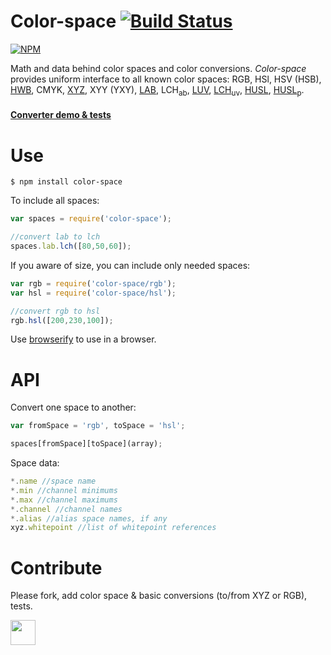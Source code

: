 # Color-space [![Build Status](https://travis-ci.org/dfcreative/color-space.svg?branch=master)](https://travis-ci.org/dfcreative/color-space)

[![NPM](https://nodei.co/npm/color-space.png?downloads=true&downloadRank=true&stars=true)](https://nodei.co/npm/color-space/)

Math and data behind color spaces and color conversions. _Color-space_ provides uniform interface to all known color spaces: RGB, HSl, HSV (HSB), [HWB](http://dev.w3.org/csswg/css-color/#the-hwb-notation), CMYK, [XYZ](http://en.wikipedia.org/wiki/CIE_1931_color_space), XYY (YXY), [LAB](http://en.wikipedia.org/wiki/Lab_color_space), LCH<sub>ab</sub>, [LUV](http://en.wikipedia.org/wiki/CIELUV), [LCH<sub>uv</sub>](http://en.wikipedia.org/wiki/CIELUV#Cylindrical_representation), [HUSL](http://www.boronine.com/husl/), [HUSL<sub>p</sub>](http://www.boronine.com/husl/).


#### [Converter demo & tests](https://cdn.rawgit.com/dfcreative/color-space/master/test/index.html)



# Use

`$ npm install color-space`

To include all spaces:

```js
var spaces = require('color-space');

//convert lab to lch
spaces.lab.lch([80,50,60]);
```


If you aware of size, you can include only needed spaces:

```js
var rgb = require('color-space/rgb');
var hsl = require('color-space/hsl');

//convert rgb to hsl
rgb.hsl([200,230,100]);
```

Use [browserify](https://github.com/substack/node-browserify) to use in a browser.


# API

Convert one space to another:

```js
var fromSpace = 'rgb', toSpace = 'hsl';

spaces[fromSpace][toSpace](array);
```

Space data:

```js
*.name //space name
*.min //channel minimums
*.max //channel maximums
*.channel //channel names
*.alias //alias space names, if any
xyz.whitepoint //list of whitepoint references
```


# Contribute

Please fork, add color space & basic conversions (to/from XYZ or RGB), tests.


<a href="http://unlicense.org/UNLICENSE"><img src="http://upload.wikimedia.org/wikipedia/commons/6/62/PD-icon.svg" width="40"/></a>